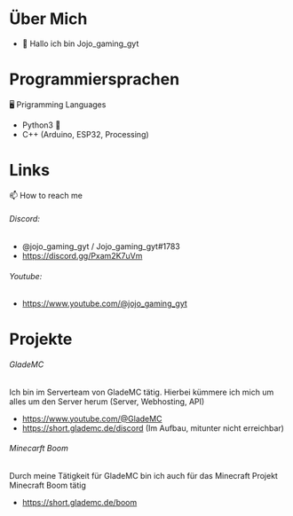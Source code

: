 # Über Mich
- 👋 Hallo ich bin Jojo_gaming_gyt

# Programmiersprachen

🖥  Prigramming Languages

- Python3 🐍
- C++ (Arduino, ESP32, Processing)

# Links
📫 How to reach me 

###### Discord: 
- @jojo_gaming_gyt / Jojo_gaming_gyt#1783 
- https://discord.gg/Pxam2K7uVm

###### Youtube: 
- https://www.youtube.com/@jojo_gaming_gyt

# Projekte

###### GladeMC
Ich bin im Serverteam von GladeMC tätig.
Hierbei kümmere ich mich um alles um den Server herum (Server, Webhosting, API)
- https://www.youtube.com/@GladeMC
- https://short.glademc.de/discord (Im Aufbau, mitunter nicht erreichbar)

###### Minecarft Boom
Durch meine Tätigkeit für GladeMC bin ich auch für das Minecraft Projekt Minecraft Boom tätig
- https://short.glademc.de/boom





<!---
jojo-gaming-gyt/jojo-gaming-gyt is a ✨ special ✨ repository because its `README.md` (this file) appears on your GitHub profile.
You can click the Preview link to take a look at your changes.
--->
